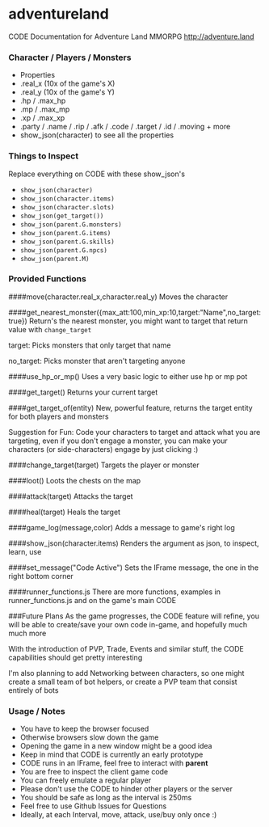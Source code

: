 # adventureland
CODE Documentation for Adventure Land MMORPG http://adventure.land

### Character / Players / Monsters

* Properties
 * .real_x (10x of the game's X)
 * .real_y (10x of the game's Y)
 * .hp / .max_hp
 * .mp / .max_mp
 * .xp / .max_xp
 * .party / .name / .rip / .afk / .code / .target / .id / .moving + more
* show_json(character) to see all the properties

### Things to Inspect

Replace everything on CODE with these show_json's

* `show_json(character)`
* `show_json(character.items)`
* `show_json(character.slots)`
* `show_json(get_target())`
* `show_json(parent.G.monsters)`
* `show_json(parent.G.items)`
* `show_json(parent.G.skills)`
* `show_json(parent.G.npcs)`
* `show_json(parent.M)`

### Provided Functions

####move(character.real_x,character.real_y)
Moves the character

####get_nearest_monster({max_att:100,min_xp:10,target:"Name",no_target:true})
Return's the nearest monster, you might want to target that return value with `change_target`

target: Picks monsters that only target that name

no_target: Picks monster that aren't targeting anyone

####use_hp_or_mp()
Uses a very basic logic to either use hp or mp pot

####get_target()
Returns your current target

####get_target_of(entity)
New, powerful feature, returns the target entity for both players and monsters

Suggestion for Fun: Code your characters to target and attack what you are targeting, even if you don't engage a monster, you can make your characters (or side-characters) engage by just clicking :)

####change_target(target)
Targets the player or monster

####loot()
Loots the chests on the map

####attack(target)
Attacks the target

####heal(target)
Heals the target

####game_log(message,color)
Adds a message to game's right log

####show_json(character.items)
Renders the argument as json, to inspect, learn, use

####set_message("Code Active")
Sets the IFrame message, the one in the right bottom corner

####runner_functions.js
There are more functions, examples in runner_functions.js and on the game's main CODE

###Future Plans
As the game progresses, the CODE feature will refine, you will be able to create/save your own code in-game, and hopefully much much more

With the introduction of PVP, Trade, Events and similar stuff, the CODE capabilities should get pretty interesting

I'm also planning to add Networking between characters, so one might create a small team of bot helpers, or create a PVP team that consist entirely of bots

### Usage / Notes
* You have to keep the browser focused
* Otherwise browsers slow down the game
* Opening the game in a new window might be a good idea
* Keep in mind that CODE is currently an early prototype
* CODE runs in an IFrame, feel free to interact with **parent**
* You are free to inspect the client game code
* You can freely emulate a regular player
* Please don't use the CODE to hinder other players or the server
* You should be safe as long as the interval is 250ms
* Feel free to use Github Issues for Questions
* Ideally, at each Interval, move, attack, use/buy only once :)
